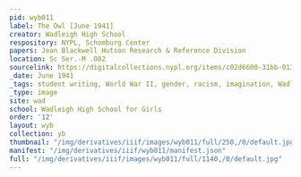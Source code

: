 ```yaml
---
pid: wyb011
label: The Owl [June 1941]
creator: Wadleigh High School
respository: NYPL, Schomburg Center
papers: Jean Blackwell Hutson Research & Reference Division
location: Sc Ser.-M .O82
sourcelink: https://digitalcollections.nypl.org/items/c02d6600-31bb-0134-e22d-00505686a51c
_date: June 1941
_tags: student writing, World War II, gender, racism, imagination, Wadleigh history
_type: image
site: wad
school: Wadleigh High School for Girls
order: '12'
layout: wyb
collection: yb
thumbnail: "/img/derivatives/iiif/images/wyb011/full/250,/0/default.jpg"
manifest: "/img/derivatives/iiif/wyb011/manifest.json"
full: "/img/derivatives/iiif/images/wyb011/full/1140,/0/default.jpg"
---
```

